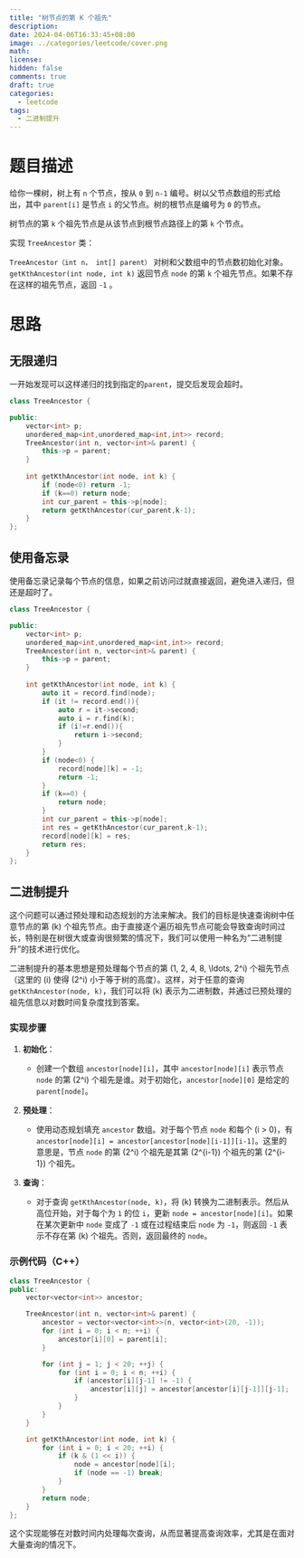 ```yaml
---
title: "树节点的第 K 个祖先"
description: 
date: 2024-04-06T16:33:45+08:00
image: ../categories/leetcode/cover.png
math: 
license: 
hidden: false
comments: true
draft: true
categories:
  - leetcode
tags:
  - 二进制提升
---
```

# 题目描述

给你一棵树，树上有 `n` 个节点，按从 `0` 到 `n-1` 编号。树以父节点数组的形式给出，其中 `parent[i]` 是节点 `i` 的父节点。树的根节点是编号为 `0` 的节点。

树节点的第 `k` 个祖先节点是从该节点到根节点路径上的第 `k` 个节点。

实现 `TreeAncestor` 类：

`TreeAncestor（int n， int[] parent）` 对树和父数组中的节点数初始化对象。
`getKthAncestor(int node, int k)` 返回节点 `node` 的第 `k` 个祖先节点。如果不存在这样的祖先节点，返回 `-1` 。

# 思路

## 无限递归

一开始发现可以这样递归的找到指定的`parent`，提交后发现会超时。

```c++
class TreeAncestor {

public:
    vector<int> p;
    unordered_map<int,unordered_map<int,int>> record;
    TreeAncestor(int n, vector<int>& parent) {
        this->p = parent;
    }
    
    int getKthAncestor(int node, int k) {
        if (node<0) return -1;
        if (k==0) return node;
        int cur_parent = this->p[node];
        return getKthAncestor(cur_parent,k-1);
    }
};

```

## 使用备忘录

使用备忘录记录每个节点的信息，如果之前访问过就直接返回，避免进入递归，但还是超时了。

```c++
class TreeAncestor {

public:
    vector<int> p;
    unordered_map<int,unordered_map<int,int>> record;
    TreeAncestor(int n, vector<int>& parent) {
        this->p = parent;
    }
    
    int getKthAncestor(int node, int k) {
        auto it = record.find(node);
        if (it != record.end()){
            auto r = it->second;
            auto i = r.find(k);
            if (i!=r.end()){
                return i->second;
            }
        }
        if (node<0) {
            record[node][k] = -1;
            return -1;
        }
        if (k==0) {
            return node;
        }
        int cur_parent = this->p[node];
        int res = getKthAncestor(cur_parent,k-1);
        record[node][k] = res;
        return res;
    }
};

```

## 二进制提升

这个问题可以通过预处理和动态规划的方法来解决。我们的目标是快速查询树中任意节点的第 \(k\) 个祖先节点。由于直接逐个遍历祖先节点可能会导致查询时间过长，特别是在树很大或查询很频繁的情况下，我们可以使用一种名为“二进制提升”的技术进行优化。

二进制提升的基本思想是预处理每个节点的第 \(1, 2, 4, 8, \ldots, 2^i\) 个祖先节点（这里的 \(i\) 使得 \(2^i\) 小于等于树的高度）。这样，对于任意的查询 `getKthAncestor(node, k)`，我们可以将 \(k\) 表示为二进制数，并通过已预处理的祖先信息以对数时间复杂度找到答案。

### 实现步骤

1. **初始化**：
   - 创建一个数组 `ancestor[node][i]`，其中 `ancestor[node][i]` 表示节点 `node` 的第 \(2^i\) 个祖先是谁。对于初始化，`ancestor[node][0]` 是给定的 `parent[node]`。

2. **预处理**：
   - 使用动态规划填充 `ancestor` 数组。对于每个节点 `node` 和每个 \(i > 0\)，有 `ancestor[node][i] = ancestor[ancestor[node][i-1]][i-1]`。这里的意思是，节点 `node` 的第 \(2^i\) 个祖先是其第 \(2^{i-1}\) 个祖先的第 \(2^{i-1}\) 个祖先。

3. **查询**：
   - 对于查询 `getKthAncestor(node, k)`，将 \(k\) 转换为二进制表示。然后从高位开始，对于每个为 `1` 的位 `i`，更新 `node = ancestor[node][i]`。如果在某次更新中 `node` 变成了 `-1` 或在过程结束后 `node` 为 `-1`，则返回 `-1` 表示不存在第 \(k\) 个祖先。否则，返回最终的 `node`。

### 示例代码（C++）

```cpp
class TreeAncestor {
public:
    vector<vector<int>> ancestor;

    TreeAncestor(int n, vector<int>& parent) {
        ancestor = vector<vector<int>>(n, vector<int>(20, -1));
        for (int i = 0; i < n; ++i) {
            ancestor[i][0] = parent[i];
        }

        for (int j = 1; j < 20; ++j) {
            for (int i = 0; i < n; ++i) {
                if (ancestor[i][j-1] != -1) {
                    ancestor[i][j] = ancestor[ancestor[i][j-1]][j-1];
                }
            }
        }
    }

    int getKthAncestor(int node, int k) {
        for (int i = 0; i < 20; ++i) {
            if (k & (1 << i)) {
                node = ancestor[node][i];
                if (node == -1) break;
            }
        }
        return node;
    }
};
```

这个实现能够在对数时间内处理每次查询，从而显著提高查询效率，尤其是在面对大量查询的情况下。
